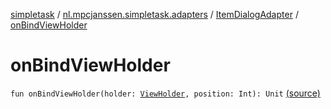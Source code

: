 [simpletask](../../index.md) / [nl.mpcjanssen.simpletask.adapters](../index.md) / [ItemDialogAdapter](index.md) / [onBindViewHolder](.)

# onBindViewHolder

`fun onBindViewHolder(holder: `[`ViewHolder`](-view-holder/index.md)`, position: Int): Unit` [(source)](https://github.com/mpcjanssen/simpletask-android/blob/master/src/main/java/nl/mpcjanssen/simpletask/adapters/ItemDialogAdapter.kt#L58)